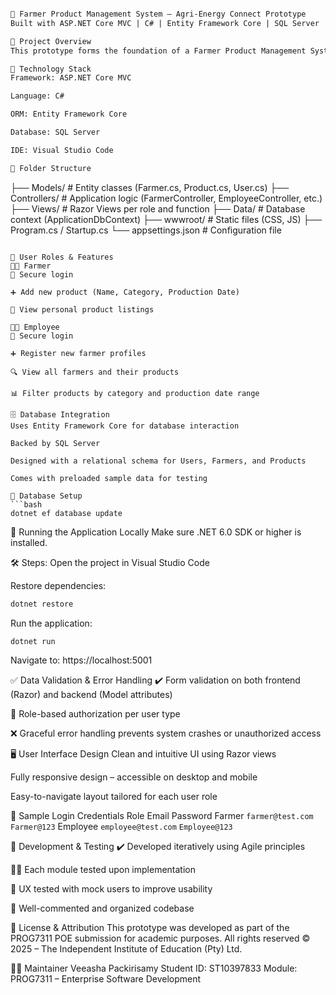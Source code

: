 ```markdown

🌾 Farmer Product Management System – Agri-Energy Connect Prototype
Built with ASP.NET Core MVC | C# | Entity Framework Core | SQL Server

📘 Project Overview
This prototype forms the foundation of a Farmer Product Management System for the broader Agri-Energy Connect platform. It showcases how relational agricultural data can be securely managed using the MVC architectural pattern, complete with role-based access control for Farmers and Employees. The goal is to demonstrate the feasibility of scalable, real-world data management and interaction within a green-tech-enabled farming ecosystem.

🧱 Technology Stack
Framework: ASP.NET Core MVC

Language: C#

ORM: Entity Framework Core

Database: SQL Server

IDE: Visual Studio Code

📁 Folder Structure
```
├── Models/ # Entity classes (Farmer.cs, Product.cs, User.cs)
├── Controllers/ # Application logic (FarmerController, EmployeeController, etc.)
├── Views/ # Razor Views per role and function
├── Data/ # Database context (ApplicationDbContext)
├── wwwroot/ # Static files (CSS, JS)
├── Program.cs / Startup.cs
└── appsettings.json # Configuration file
```

👥 User Roles & Features
👨‍🌾 Farmer
🔐 Secure login

➕ Add new product (Name, Category, Production Date)

📄 View personal product listings

🧑‍💼 Employee
🔐 Secure login

➕ Register new farmer profiles

🔍 View all farmers and their products

📊 Filter products by category and production date range

🗄️ Database Integration
Uses Entity Framework Core for database interaction

Backed by SQL Server

Designed with a relational schema for Users, Farmers, and Products

Comes with preloaded sample data for testing

💾 Database Setup
```bash
dotnet ef database update
```

🚀 Running the Application Locally
Make sure .NET 6.0 SDK or higher is installed.

🛠️ Steps:
Open the project in Visual Studio Code

Restore dependencies:
```bash
dotnet restore
```

Run the application:
```bash
dotnet run
```

Navigate to:
https://localhost:5001

✅ Data Validation & Error Handling
✔️ Form validation on both frontend (Razor) and backend (Model attributes)

🔐 Role-based authorization per user type

❌ Graceful error handling prevents system crashes or unauthorized access

🖥️ User Interface Design
Clean and intuitive UI using Razor views

Fully responsive design – accessible on desktop and mobile

Easy-to-navigate layout tailored for each user role

🔐 Sample Login Credentials
Role	Email	Password
Farmer	`farmer@test.com`	`Farmer@123`
Employee	`employee@test.com`	`Employee@123`

🧪 Development & Testing
✔️ Developed iteratively using Agile principles

🧑‍💻 Each module tested upon implementation

🧪 UX tested with mock users to improve usability

📝 Well-commented and organized codebase

📄 License & Attribution
This prototype was developed as part of the PROG7311 POE submission for academic purposes.
All rights reserved © 2025 – The Independent Institute of Education (Pty) Ltd.

🙋‍♀️ Maintainer
Veeasha Packirisamy
Student ID: ST10397833
Module: PROG7311 – Enterprise Software Development
```


